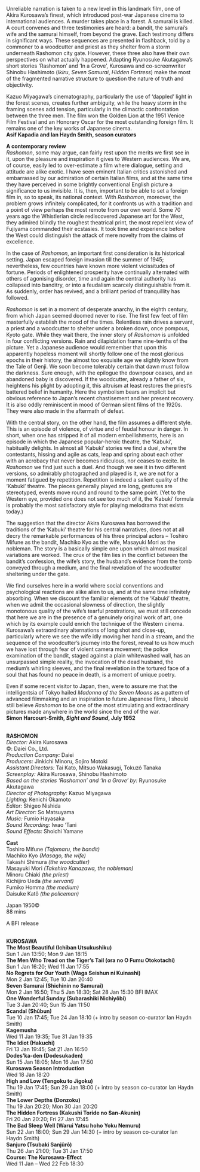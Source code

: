 

Unreliable narration is taken to a new level in this landmark film, one of  Akira Kurosawa’s finest, which introduced post-war Japanese cinema to international audiences. A murder takes place in a forest. A samurai is killed.  A court convenes and three testimonies are heard: a bandit, the samurai’s wife and the samurai himself, from beyond the grave. Each testimony differs in significant ways. These sequences are presented in flashback, told by a commoner to a woodcutter and priest as they shelter from a storm underneath Rashomon city gate. However, these three also have their own perspectives on what actually happened. Adapting Ryunosuke Akutagawa’s short stories ‘Rashomon’ and ‘In a Grove’, Kurosawa and co-screenwriter Shinobu Hashimoto (_Ikiru_, _Seven Samurai_, _Hidden Fortress_) make the most of the fragmented narrative structure to question the nature of truth and objectivity.

Kazuo Miyagawa’s cinematography, particularly the use of ‘dappled’ light in the forest scenes, creates further ambiguity, while the heavy storm in the framing scenes add tension, particularly in the climactic confrontation between the three men. The film won the Golden Lion at the 1951 Venice Film Festival and an Honorary Oscar for the most outstanding foreign film. It remains one of the key works of Japanese cinema.  
**Asif Kapadia and Ian Haydn Smith, season curators**

**A contemporary review**  
_Rashomon_, some may argue, can fairly rest upon the merits we first see in it, upon the pleasure and inspiration it gives to Western audiences. We are, of course, easily led to over-estimate a film where dialogue, setting and attitude are alike exotic. I have seen eminent Italian critics astonished and embarrassed by our admiration of certain Italian films, and at the same time they have perceived in some brightly conventional English picture a significance to us invisible. It is, then, important to be able to set a foreign film in, so to speak, its national context. With _Rashomon_, moreover, the problem grows infinitely complicated, for it confronts us with a tradition and a point of view perhaps the most remote from our own world. Some 70 years ago the Whistlerian circle rediscovered Japanese art for the West, they admired blindly the roughest theatrical print, the most repellent view of Fujiyama commanded their ecstasies. It took time and experience before the West could distinguish the attack of mere novelty from the claims of excellence.

In the case of _Rashomon_, an important first consideration is its historical setting. Japan escaped foreign invasion till the summer of 1945; nevertheless, few countries have known more violent vicissitudes of fortune. Periods of enlightened prosperity have continually alternated with others of agonising disorder, time and again the central authority has collapsed into banditry, or into a feudalism scarcely distinguishable from it. As suddenly, order has revived, and a brilliant period of tranquillity has followed.

_Rashomon_ is set in a moment of desperate anarchy, in the eighth century, from which Japan seemed doomed never to rise. The first few feet of film masterfully establish the mood of the times. Relentless rain drives a servant, a priest and a woodcutter to shelter under a broken down, once pompous, Kyoto gate.  While they wait there, the inner story of _Rashomon_ is unfolded in four conflicting versions. Rain and dilapidation frame nine-tenths of the picture.  Yet a Japanese audience would remember that upon this apparently hopeless moment will shortly follow one of the most glorious epochs in their history, the almost too exquisite age we slightly know from the Tale of Genji. We soon become tolerably certain that dawn must follow the darkness. Sure enough, with the epilogue the downpour ceases, and an abandoned baby is discovered. If the woodcutter, already a father of six, heightens his plight by adopting it, this altruism at least restores the priest’s battered belief in humanity. Here the symbolism bears an implicit but obvious reference to Japan’s recent chastisement and her present recovery. It is also oddly reminiscent in mood of German silent films of the 1920s. They were also made in the aftermath of defeat.

With the central story, on the other hand, the film assumes a different style. This is an episode of violence, of virtue and of feudal honour in danger. In short, when one has stripped it of all modern embellishments, here is an episode in which the Japanese popular-heroic theatre, the ‘Kabuki’, habitually delights. In almost all ‘Kabuki’ stories we find a duel, where the contestants, hissing and agile as cats, leap and spring about each other with an acrobacy that never becomes ridiculous, nor ceases to excite. In _Rashomon_ we find just such a duel. And though we see it in two different versions, so admirably photographed and played is it, we are not for a moment fatigued by repetition. Repetition is indeed a salient quality of the ‘Kabuki’ theatre. The pieces generally played are long, gestures are stereotyped, events move round and round to the same point. (Yet to the Western eye, provided one does not see too much of it, the ‘Kabuki’ formula is probably the most satisfactory style for playing melodrama that exists today.)

The suggestion that the director Akira Kurosawa has borrowed the traditions of the ‘Kabuki’ theatre for his central narratives, does not at all decry the remarkable performances of his three principal actors – Toshiro Mifune as the bandit, Machiko Kyo as the wife, Masayuki Mori as the nobleman. The story is a basically simple one upon which almost musical variations are worked. The crux of the film lies in the conflict between the bandit’s confession, the wife’s story, the husband’s evidence from the tomb conveyed through a medium, and the final revelation of the woodcutter sheltering under the gate.

We find ourselves here in a world where social conventions and psychological reactions are alike alien to us, and at the same time infinitely absorbing. When we discount the familiar elements of the ‘Kabuki’ theatre, when we admit the occasional slowness of direction, the slightly monotonous quality of the wife’s tearful prostrations, we must still concede that here we are in the presence of a genuinely original work of art, one which by its example could enrich the technique of the Western cinema. Kurosawa’s extraordinary alternations of long shot and close-up, particularly where we see the wife idly moving her hand in a stream, and the sequence of the woodcutter’s journey into the forest, reveal to us how much we have lost through fear of violent camera movement; the police examination of the bandit, staged against a plain whitewashed wall, has an unsurpassed simple reality, the invocation of the dead husband, the medium’s whirling sleeves, and the final revelation in the tortured face of a soul that has found no peace in death, is a moment of unique poetry.

Even if some recent visitor to Japan, then, were to assure me that the intelligentsia of Tokyo hailed _Madonna of the Seven Moons_ as a pattern of advanced filmmaking and an inspiration to future Japanese films, I should still believe _Rashomon_ to be one of the most stimulating and extraordinary pictures made anywhere in the world since the end of the war.  
**Simon Harcourt-Smith, _Sight and Sound_, July 1952**
<br><br>

**RASHOMON**<br>
_Director:_ Akira Kurosawa<br>
©: Daiei Co., Ltd.<br>
_Production Company:_ Daiei<br>
_Producers:_ Jinkichi Minoru, Sojiro Motoki<br>
_Assistant Directors:_ Tai Kato, Mitsuo Wakasugi, Tokuzô Tanaka<br>
_Screenplay:_ Akira Kurosawa, Shinobu Hashimoto<br>
_Based on the stories ‘Rashomon’ and ‘In a Grove’ by:_ Ryunosuke Akutagawa<br>
_Director of Photography:_ Kazuo Miyagawa<br>
_Lighting:_ Kenichi Okamoto<br>
_Editor:_ Shigeo Nishida<br>
_Art Director:_ So Matsuyama<br>
_Music:_ Fumio Hayasaka<br>
_Sound Recording:_ Iwao ‘Tani<br>
_Sound Effects:_ Shoichi Yamane<br>

**Cast**<br>
Toshiro Mifune _(Tajomaru, the bandit)_<br>
Machiko Kyo _(Masago, the wife)_<br>
Takashi Shimura _(the woodcutter)_<br>
Masayuki Mori _(Takehiro Kanazawa, the nobleman)_<br>
Minoru Chiaki _(the priest)_<br>
Kichijiro Ueda _(the servant)_<br>
Fumiko Homma _(the medium)_<br>
Daisuke Katô _(the policeman)_<br>

Japan 1950©<br>
88 mins

A BFI release
<br><br>

**KUROSAWA**<br>
**The Most Beautiful (Ichiban Utsukushiku)**<br>
Sun 1 Jan 13:50; Mon 9 Jan 18:15<br>
**The Men Who Tread on the Tiger’s Tail  (ora no O Fumu Otokotachi)**<br>
Sun 1 Jan 16:20; Wed 11 Jan 17:55<br>
**No Regrets for Our Youth  (Waga Seishun ni Kuinashi)**<br>
Mon 2 Jan 12:45; Tue 10 Jan 20:40<br>
**Seven Samurai (Shichinin no Samurai)**<br>
Mon 2 Jan 16:50; Thu 5 Jan 18:30;  Sat 28 Jan 15:30 BFI IMAX<br>
**One Wonderful Sunday (Subarashiki Nichiyôbi)**<br>
Tue 3 Jan 20:40; Sun 15 Jan 11:50<br>
**Scandal (Shûbun)**<br>
Tue 10 Jan 17:45; Tue 24 Jan 18:10 (+ intro by season co-curator Ian Haydn Smith)<br>
**Kagemusha**<br>
Wed 11 Jan 19:35; Tue 31 Jan 19:35<br>
**The Idiot (Hakuchi)**<br>
Fri 13 Jan 19:45; Sat 21 Jan 16:50<br>
**Dodes’ka-den (Dodesukaden)**<br>
Sun 15 Jan 18:05; Mon 16 Jan 17:50<br>
**Kurosawa Season Introduction**<br>
Wed 18 Jan 18:20<br>
**High and Low (Tengoku to Jigoku)**<br>
Thu 19 Jan 17:45; Sun 29 Jan 18:00 (+ intro by season co-curator Ian Haydn Smith)<br>
**The Lower Depths (Donzoku)**<br>
Thu 19 Jan 20:20; Mon 30 Jan 20:20<br>
**The Hidden Fortress  (Kakushi Toride no San-Akunin)**<br>
Fri 20 Jan 20:20; Fri 27 Jan 17:45<br>
**The Bad Sleep Well  (Warui Yatsu hoho Yoku Nemuru)**<br>
Sun 22 Jan 18:00; Sun 29 Jan 14:30 (+ intro by season co-curator Ian Haydn Smith)<br>
**Sanjuro (Tsubaki Sanjûrô)**<br>
Thu 26 Jan 21:00; Tue 31 Jan 17:50<br>
**Course: The Kurosawa-Effect**<br>
Wed 11 Jan – Wed 22 Feb 18:30<br>
<br>
<!--stackedit_data:
eyJoaXN0b3J5IjpbMTQzNTU0NzE5Nl19
-->